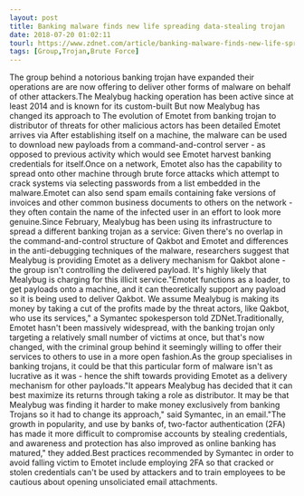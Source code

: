 ```yaml
---
layout: post
title: Banking malware finds new life spreading data-stealing trojan
date: 2018-07-20 01:02:11
tourl: https://www.zdnet.com/article/banking-malware-finds-new-life-spreading-data-stealing-trojan/
tags: [Group,Trojan,Brute Force]
---
```

The group behind a notorious banking trojan have expanded their operations are are now offering to deliver other forms of malware on behalf of other attackers.The Mealybug hacking operation has been active since at least 2014 and is known for its custom-built But now Mealybug has changed its approach to The evolution of Emotet from banking trojan to distributor of threats for other malicious actors has been detailed Emotet arrives via After establishing itself on a machine, the malware can be used to download new payloads from a command-and-control server - as opposed to previous activity which would see Emotet harvest banking credentials for itself.Once on a network, Emotet also has the capability to spread onto other machine through brute force attacks which attempt to crack systems via selecting passwords from a list embedded in the malware.Emotet can also send spam emails containing fake versions of invoices and other common business documents to others on the network - they often contain the name of the infected user in an effort to look more genuine.Since February, Mealybug has been using its infrastructure to spread a different banking trojan as a service: Given there's no overlap in the command-and-control structure of Qakbot and Emotet and differences in the anti-debugging techniques of the malware, researchers suggest that Mealybug is providing Emotet as a delivery mechanism for Qakbot alone - the group isn't controlling the delivered payload. It's highly likely that Mealybug is charging for this illicit service."Emotet functions as a loader, to get payloads onto a machine, and it can theoretically support any payload so it is being used to deliver Qakbot. We assume Mealybug is making its money by taking a cut of the profits made by the threat actors, like Qakbot, who use its services," a Symantec spokesperson told ZDNet.Traditionally, Emotet hasn't been massively widespread, with the banking trojan only targeting a relatively small number of victims at once, but that's now changed, with the criminal group behind it seemingly willing to offer their services to others to use in a more open fashion.As the group specialises in banking trojans, it could be that this particular form of malware isn't as lucrative as it was - hence the shift towards providing Emotet as a delivery mechanism for other payloads."It appears Mealybug has decided that it can best maximize its returns through taking a role as distributor. It may be that Mealybug was finding it harder to make money exclusively from banking Trojans so it had to change its approach," said Symantec, in an email."The growth in popularity, and use by banks of, two-factor authentication (2FA) has made it more difficult to compromise accounts by stealing credentials, and awareness and protection has also improved as online banking has matured," they added.Best practices recommended by Symantec in order to avoid falling victim to Emotet include employing 2FA so that cracked or stolen credentials can't be used by attackers and to train employees to be cautious about opening unsoliciated email attachments.